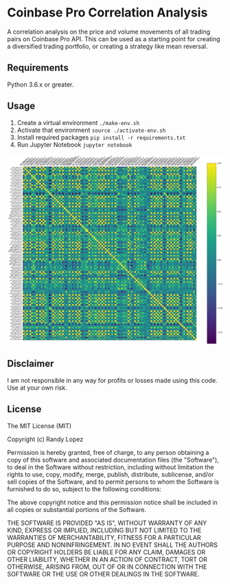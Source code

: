 # Coinbase Pro Correlation Analysis

A correlation analysis on the price and volume movements of all trading pairs on Coinbase Pro API. This can be used as a starting point for creating a diversified trading portfolio, or creating a strategy like mean reversal. 

## Requirements

Python 3.6.x or greater.

## Usage

1. Create a virtual environment `./make-env.sh`
2. Activate that environment `source ./activate-env.sh`
3. Install required packages `pip install -r requirements.txt`
4. Run Jupyter Notebook `jupyter notebook`

<img src="download.png" alt="figure" width="700"/>

## Disclaimer
I am not responsible in any way for profits or losses made using this code. Use at your own risk.

## License
The MIT License (MIT)

Copyright (c) Randy Lopez

Permission is hereby granted, free of charge, to any person obtaining a copy of this software and associated documentation files (the "Software"), to deal in the Software without restriction, including without limitation the rights to use, copy, modify, merge, publish, distribute, sublicense, and/or sell copies of the Software, and to permit persons to whom the Software is furnished to do so, subject to the following conditions:

The above copyright notice and this permission notice shall be included in all copies or substantial portions of the Software.

THE SOFTWARE IS PROVIDED "AS IS", WITHOUT WARRANTY OF ANY KIND, EXPRESS OR IMPLIED, INCLUDING BUT NOT LIMITED TO THE WARRANTIES OF MERCHANTABILITY, FITNESS FOR A PARTICULAR PURPOSE AND NONINFRINGEMENT. IN NO EVENT SHALL THE AUTHORS OR COPYRIGHT HOLDERS BE LIABLE FOR ANY CLAIM, DAMAGES OR OTHER LIABILITY, WHETHER IN AN ACTION OF CONTRACT, TORT OR OTHERWISE, ARISING FROM, OUT OF OR IN CONNECTION WITH THE SOFTWARE OR THE USE OR OTHER DEALINGS IN THE SOFTWARE.

